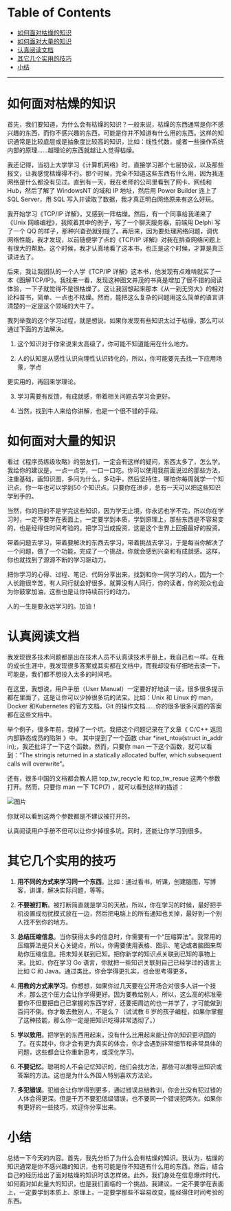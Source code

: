 
Table of Contents
=================

   * [如何面对枯燥的知识](#如何面对枯燥的知识)
   * [如何面对大量的知识](#如何面对大量的知识)
   * [认真阅读文档](#认真阅读文档)
   * [其它几个实用的技巧](#其它几个实用的技巧)
   * [小结](#小结)

***

# 如何面对枯燥的知识

首先，我们要知道，为什么会有枯燥的知识？一般来说，枯燥的东西通常是你不感兴趣的东西，而你不感兴趣的东西，可能是你并不知道有什么用的东西。这样的知识通常是比较底层或是抽象度比较高的知识，比如：线性代数，或者一些操作系统内部的原理……越理论的东西就越让人觉得枯燥。

我还记得，当初上大学学习《计算机网络》时，直接学习那个七层协议，以及那些报文，让我感觉枯燥得不行。那个时候，完全不知道这些东西有什么用，因为我连网络是什么都没有见过。直到有一天，我在老师的公司里看到了网卡、网线和 Hub，然后了解了 WindowsNT 的域和 IP 地址，然后用 Power Builder 连上了 SQL Server，用 SQL 写入并读取了数据，我才真正明白网络原来有这么好玩。

我开始学习《TCP/IP 详解》，又感到一阵枯燥。然后，有一个同事给我递来了《Unix 网络编程》，我照着其中的例子，写了一个聊天服务器，前端用 Delphi 写了一个 QQ 的样子，那种兴奋劲就别提了。再后来，因为要处理网络问题，调优网络性能，我才发现，以前随便学了点的《TCP/IP 详解》对我在排查网络问题上有很大的帮助。这个时候，我才认真地看了这本书，也正是这个时候，才算是真正读进去了。

后来，我让我团队的一个人学《TCP/IP 详解》这本书，他发现有点难啃就买了一本《图解TCP/IP》。我找来一看，发现这种图文并茂的书真是增加了很不错的阅读体验，一下子就觉得不是很枯燥了。这让我回想起来那本《从一到无穷大》的相对论科普书，简单、一点也不枯燥。然而，能把这么复杂的问题用这么简单的语言讲清楚的一定是这个领域的大牛了。

我列举我的这个学习过程，就是想说，如果你发现有些知识太过于枯燥，那么可以通过下面的方法解决。

1. 这个知识对于你来说来太高级了，你可能不知道能用在什么地方。

2. 人的认知是从感性认识向理性认识转化的，所以，你可能要先去找一下应用场景，学点

更实用的，再回来学理论。

3. 学习需要有反馈，有成就感，带着相关问题去学习会更好。

4. 当然，找到牛人来给你讲解，也是一个很不错的手段。

# 如何面对大量的知识

看过《程序员练级攻略》的朋友们，一定会有这样的疑问，东西太多了，怎么学。我给你的建议是，一点一点学，一口一口吃。你可以使用我前面说过的那些方法，注重基础，画知识图，多问为什么，多动手，然后坚持住，哪怕你每周就学一个知识点，你一年也可以学到50 个知识点。只要你在进步，总有一天可以把这些知识学到手的。

当然，你的目的不是学完这些知识，因为学无止境，你永远也学不完，所以你在学习时，一定不要学在表面上，一定要学到本质，学到原理上，那些东西是不容易变的，也是经得住时间考验的。把学习当成投资，这是这个世界上回报最好的投资。

带着问题去学习，带着要解决的东西去学习，带着挑战去学习，于是每当你解决了一个问题，做了一个功能，完成了一个挑战，你就会感到兴奋和有成就感。这样，你也就找到了源源不断的学习驱动力。

把你学习的心得、过程、笔记、代码分享出来，找到和你一同学习的人，因为一个人长跑很辛苦，有人同行就会好很多，就算没有人同行，你的读者，你的观众也会为你鼓掌加油，这些也是让你持续前行的动力。

人的一生是要永远学习的。加油！

# 认真阅读文档

我发现很多技术问题都是出在技术人员不认真读技术手册上，我自己也一样。在我的成长生涯中，我发现很多答案或其实都在文档中，而我却没有仔细地去读一下。可能是，我们都不想投入太多的时间吧。

在这里，我想说，用户手册（User Manual）一定要好好地读一读，很多很多提示都在里面了，这是让你可以少掉很多坑的法宝。比如：Unix 和 Linux 的 man，Docker 和Kubernetes 的官方文档，Git 的操作文档……你的很多很多问题的答案都在这些文档中。

举个例子，很多年前，我掉了一个坑，我把这个问题记录在了文章《 C/C++ 返回内部静态成员的陷阱 》中。 其中提到了一个函数 char *inet_ntoa(struct in_addr in);，我还批评了一下这个函数。然而，只要你 man 一下这个函数，就可以看到：“The stringis returned in a statically allocated buffer, which subsequent calls will overwrite”。

还有，很多中国的文档都会教人把 tcp_tw_recycle 和 tcp_tw_resue 这两个参数打开。然而，只要你 man 一下 TCP(7) ，就可以看到这样的描述：

![图片](https://uploader.shimo.im/f/jKrJalKicGfMeSQL.png!thumbnail)

你就可以看到这两个参数都是不建议被打开的。

认真阅读用户手册不但可以让你少掉很多坑，同时，还能让你学习到很多。

# 其它几个实用的技巧

1. **用不同的方式来学习同一个东西**。比如：通过看书，听课，创建脑图，写博客，讲课，解决实际问题，等等。

2. **不要被打断**。被打断简直就是学习的天敌，所以，你在学习的时候，最好把手机设置成勿扰模式放在一边，然后把电脑上的所有通知也关掉，最好到一个别人找不到你的地方。

3. **总结压缩信息**。当你获得太多的信息时，你需要有一个“压缩算法”。我常用的压缩算法是只关心关键点，所以，你需要使用表格、图示、笔记或者脑图来帮助你压缩信息。把未知关联到已知。把你新学的知识点关联到已知的事物上来。比如，你在学习 Go 语言，你就把一些知识关联到自己已经学过的语言上比如 C 和 Java。通过类比，你会学得更扎实，也会思考得更多。

4. **用教的方式来学习**。你想想，如果你过几天要在公开场合对很多人讲一个技术，那么这个压力会让你学得更好。因为要教给别人，所以，这么高的标准需要你不但要把自己已掌握的东西学好，还要把周边的也一并学了，才可能做到百问不倒。你才敢去教别人，不是么？（试试教 6 岁的孩子编程，如果你掌握了这种技能，那么你一定是把知识吃得非常透彻了。）

5. **学以致用**。把学到的东西用起来，没有什么比用起来能让你的知识更巩固的了。在实践中，你才会有更为真实的体会，你才会遇到非常细节和非常具体的问题，这些都会让你重新思考，或深化学习。

6. **不要记忆**。聪明的人不会记忆知识的，他们会找方法，那些可以推导出知识或答案的方法。这也是为什么外国人特别喜欢方法论。

7. **多犯错误**。犯错会让你学得到更多，通过错误总结教训，你会比没有犯过错的人体会得更深。但是千万不要犯低级错误，也不要同一个错误犯两次。如果你有更好的一些技巧，欢迎你分享出来。

# 小结

总结一下今天的内容。首先，我先分析了为什么会有枯燥的知识。我认为，枯燥的知识通常是你不感兴趣的知识，也有可能是你不知道有什么用的东西。然后，结合自己的经历给出了面对枯燥的知识时该怎样做。此外，我们身处在信息爆炸时代，如何面对如此量大的知识，也是我们面临的一个挑战。我建议，一定不要学在表面上，一定要学到本质上、原理上，一定要学那些不容易改变，能经得住时间考验的东西。
